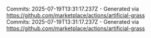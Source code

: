 Commits: 2025-07-19T13:31:17.237Z - Generated via https://github.com/marketplace/actions/artificial-grass
<br>
Commits: 2025-07-19T13:31:17.237Z - Generated via https://github.com/marketplace/actions/artificial-grass
<br>
